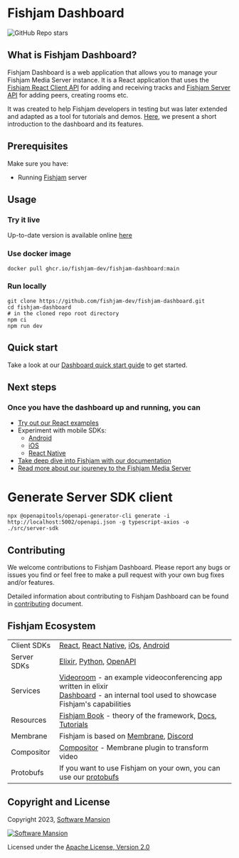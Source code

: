 # Fishjam Dashboard

![GitHub Repo stars](https://img.shields.io/github/stars/fishjam-dev/fishjam-dashboard)

## What is Fishjam Dashboard?

Fishjam Dashboard is a web application that allows you to manage your Fishjam Media Server instance.
It is a React application that uses the [Fishjam React Client API](https://github.com/fishjam-dev/react-client-sdk)
for adding and receiving tracks
and [Fishjam Server API](https://github.com/fishjam-dev/fishjam/blob/main/openapi.yaml)
for adding peers, creating rooms etc.

It was created to help Fishjam developers in testing but was later extended and adapted as a tool for tutorials and
demos.
[Here](https://fishjam-dev.github.io/fishjam-docs/tutorials/dashboard), we present a short introduction to the
dashboard and its features.

## Prerequisites

Make sure you have:

- Running [Fishjam](https://github.com/fishjam-dev/fishjam) server

## Usage

### Try it live

Up-to-date version is available online [here](https://fishjam-dev.github.io/fishjam-dashboard/)

### Use docker image

```shell
docker pull ghcr.io/fishjam-dev/fishjam-dashboard:main
```

### Run locally

```shell
git clone https://github.com/fishjam-dev/fishjam-dashboard.git
cd fishjam-dashboard
# in the cloned repo root directory
npm ci
npm run dev
```

## Quick start

Take a look at our [Dashboard quick start guide]() to get started.

## Next steps

### Once you have the dashboard up and running, you can

- [Try out our React examples](https://github.com/fishjam-dev/react-client-sdk/tree/main/examples)
- Experiment with mobile SDKs:
  - [Android](https://github.com/fishjam-dev/android-client-sdk)
  - [iOS](https://github.com/fishjam-dev/ios-client-sdk)
  - [React Native](https://github.com/fishjam-dev/react-native-client-sdk)
- [Take deep dive into Fishjam with our documentation](https://fishjam-dev.github.io/fishjam-docs/)
- [Read more about our joureney to the Fishjam Media Server](https://fishjam-dev.github.io/book/)

# Generate Server SDK client

```shell
npx @openapitools/openapi-generator-cli generate -i http://localhost:5002/openapi.json -g typescript-axios -o ./src/server-sdk
```

## Contributing

We welcome contributions to Fishjam Dashboard. Please report any bugs or issues you find or feel free to make a pull
request with your own bug fixes and/or features.

Detailed information about contributing to Fishjam Dashboard can be found in [contributing](./CONTRIBUTING.md)
document.

## Fishjam Ecosystem

|             |                                                                                                                                                                                                                                                      |
| ----------- | ---------------------------------------------------------------------------------------------------------------------------------------------------------------------------------------------------------------------------------------------------- |
| Client SDKs | [React](https://github.com/fishjam-dev/react-client-sdk), [React Native](https://github.com/fishjam-dev/react-native-client-sdk), [iOs](https://github.com/fishjam-dev/ios-client-sdk), [Android](https://github.com/fishjam-dev/android-client-sdk) |
| Server SDKs | [Elixir](https://github.com/fishjam-dev/elixir_server_sdk), [Python](https://github.com/fishjam-dev/python-server-sdk), [OpenAPI](https://fishjam-dev.github.io/fishjam-docs/api_reference/rest_api)                                                 |
| Services    | [Videoroom](https://github.com/fishjam-dev/fishjam-videoroom) - an example videoconferencing app written in elixir <br/> [Dashboard](https://github.com/fishjam-dev/fishjam-dashboard) - an internal tool used to showcase Fishjam's capabilities    |
| Resources   | [Fishjam Book](https://fishjam-dev.github.io/book/) - theory of the framework, [Docs](https://fishjam-dev.github.io/fishjam-docs/), [Tutorials](https://github.com/fishjam-dev/fishjam-clients-tutorials)                                            |
| Membrane    | Fishjam is based on [Membrane](https://membrane.stream/), [Discord](https://discord.gg/nwnfVSY)                                                                                                                                                      |
| Compositor  | [Compositor](https://github.com/membraneframework/membrane_video_compositor_plugin) - Membrane plugin to transform video                                                                                                                             |
| Protobufs   | If you want to use Fishjam on your own, you can use our [protobufs](https://github.com/fishjam-dev/protos)                                                                                                                                           |

## Copyright and License

Copyright 2023, [Software Mansion](https://swmansion.com/?utm_source=git&utm_medium=readme&utm_campaign=fishjam)

[![Software Mansion](https://logo.swmansion.com/logo?color=white&variant=desktop&width=200&tag=membrane-github)](https://swmansion.com/?utm_source=git&utm_medium=readme&utm_campaign=fishjam)

Licensed under the [Apache License, Version 2.0](LICENSE)
